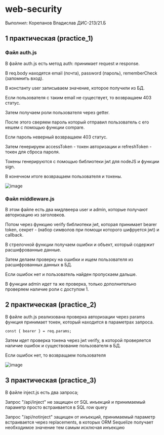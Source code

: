 # web-security

Выполнил: Корепанов Владислав ДИС-213/21.Б

## 1 практическая (practice_1)

### Файл auth.js

В файле auth.js есть метод auth: принимает request и response.

В req.body находятся email (почта), password (пароль), rememberCheck (запомнить вход).

В константу user записываем значение, которое получили из БД.

Если пользователя с таким email не существует, то возвращаем 403 статус.

Затем получаем роли пользователя через getter.

После этого сверяем пароль который отправил пользователь с его кешем с помощью функции compare.

Если пароль неверный возвращаем 403 статус.

Затем генерируем accessToken - токен авторизации и refreshToken - токен для сброса пароля.

Токены генерируются с помощью библиотеки jwt для nodeJS и функции sign.

В конечном итоге возвращаем пользователя и токены.

![image](https://github.com/lissenko228/web-security/assets/73995545/609cbea9-3dfc-43e1-b506-fbc7497ca4b0)

### Файл middleware.js

В этом файле есть два мидлвеера user и admin, которые получают авторизацию из заголовков.

Потом через функцию verify библиотеки jwt, которая принимает bearer token, секрет - (набор символов при помощи которого шифруется jwt) и callback.

В стрелочной функции получаем ошибки и объект, который содержит расшифрованные данные.

Затем делаем проверку на ошибки и ищем пользователя из расшифрованных данных в БД.

Если ошибок нет и пользователь найден пропускаем дальше.

В функции admin идет та же проверка, только дополнительно проверяем наличие роли с доступом 1.

## 2 практическая (practice_2)

В файле auth.js реализована проверка авторизации через params функция принимает токен, который находится в параметрах запроса.

```
const { bearer } = req.params;
```

Затем идет проверка токена через jwt verify, в которой проверяется наличие ошибок и существование пользователя в БД.

Если ошибок нет, то возвращаем пользователя

![image](https://github.com/lissenko228/web-security/assets/73995545/0a589c93-3e6c-4911-b4ed-8d0a8eab2884)

## 3 практическая (practice_3)

В файле inject.js есть два запроса;

Запрос "/api/inject" не защищен от SQL инъекций и принимаемый параметр просто встраивается в SQL row query

Запрос "/api/notinject" защищен от инъекций, принимаемый параметр встраивается через replacements, в которых ORM Sequelize получает необходимое значение тем самым исключая инъекцию
